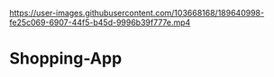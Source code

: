 

https://user-images.githubusercontent.com/103668168/189640998-fe25c069-6907-44f5-b45d-9996b39f777e.mp4

# Shopping-App

